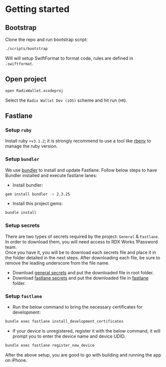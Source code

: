 # Getting started

## Bootstrap 
Clone the repo and run bootstrap script:

```sh
./scripts/bootstrap
```

Will will setup SwiftFormat to format code, rules are defined in `.swiftformat`.

## Open project

```sh
open RadixWallet.xcodeproj
```

Select the `Radix Wallet Dev (iOS)` scheme and hit run (`⌘R`).

## Fastlane

### Setup `ruby`
Install ruby `>v3.1.2`; it is strongly recommend to use a tool like [rbenv][rbenv] to manage the ruby version.


### Setup `bundler`
We use [bundler][bundler] to install and update Fastlane. Follow below steps to have Bundler installed and execute fastlane lanes:

- Install bundler:

```sh
gem install bundler -v 2.3.25
```

- Install this project gems:

```sh
bundle install
```

### Setup secrets

There are two types of secrets required by the project: `General` & `Fastlane`. In order to download them, you will need access to RDX Works 1Password team.  
Once you have it, you will be to download each secrets file and place it in the folder detailed in the next steps. After downloading each file, be sure to remove the leading underscore from the file name.

- Download [general secrets][general_secrets] and put the downloaded file in root folder.
- Download [fastlane secrets][fastlane_secrets] and put the downloaded file in [fastlane](fastlane) folder.

### Setup `fastlane`

- Run the below command to bring the necessary certificates for development:

```sh
bundle exec fastlane install_development_certificates
```

- If your device is unregistered, register it with the below command, it will prompt you to enter the device name and device UDID.

```sh
bundle exec fastlane register_new_device
```

After the above setup, you are good to go with building and running the app on iPhone. 

[rbenv]: https://github.com/rbenv/rbenv
[bundler]: https://bundler.io
[general_secrets]: https://rdx.works
[fastlane_secrets]: https://start.1password.com/open/i?a=JWO4INKPOFHCDMZ2CYQMY4DRY4&v=btoakzspnaugf5miuybcfh5fey&i=xpfwvtmc65hbja4xwujp2e6vfq&h=rdxworks.1password.com
